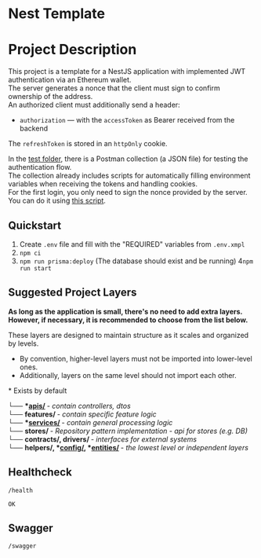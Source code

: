 # Nest Template

# Project Description

This project is a template for a NestJS application with implemented JWT authentication via an Ethereum wallet.  
The server generates a nonce that the client must sign to confirm ownership of the address.  
An authorized client must additionally send a header:

- `authorization` — with the `accessToken` as Bearer received from the backend

The `refreshToken` is stored in an `httpOnly` cookie.

In the [test folder](test), there is a Postman collection (a JSON file) for testing the authentication flow.  
The collection already includes scripts for automatically filling environment variables when receiving the tokens and handling cookies.  
For the first login, you only need to sign the nonce provided by the server.  
You can do it using [this script](https://github.com/neuroborus/message-signer-viem).


## Quickstart
1. Create `.env` file and fill with the "REQUIRED" variables from `.env.xmpl`
2. `npm ci`
3. `npm run prisma:deploy` (The database should exist and be running)
4`npm run start`

## Suggested Project Layers
<b> As long as the application is small, there's no need to add extra layers.</b></br>
<b> However, if necessary, it is recommended to choose from the list below. </b>

These layers are designed to maintain structure as it scales and organized by levels.  
* By convention, higher-level layers must not be imported into lower-level ones.  
* Additionally, layers on the same level should not import each other.

\*  Exists by default

└── <b> *[apis/](src/apis/README.md) </b> - <i> contain controllers, dtos </i>  
└── <b> features/ </b> - <i> contain specific feature logic </i>  
└── <b> *[services/](src/services/README.md) </b> - <i> contain general processing logic </i>  
└── <b> stores/ </b> - <i> Repository pattern implementation - api for stores (e.g. DB) </i>  
└── <b> contracts/, drivers/ </b> - <i> interfaces for external systems </i>  
└── <b> helpers/, *[config/](src/config/README.md), *[entities/](src/entities/README.md) </b> - <i> the lowest level or independent layers </i>

## Healthcheck
`/health`
```
OK
```

## Swagger
`/swagger`